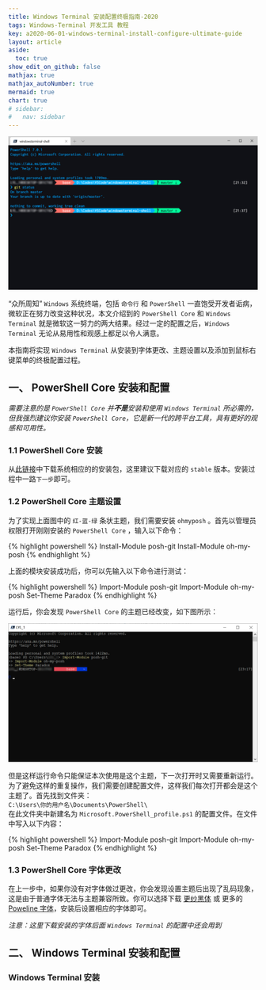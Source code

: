 ```yaml
---
title: Windows Terminal 安装配置终极指南-2020
tags: Windows-Terminal 开发工具 教程
key: a2020-06-01-windows-terminal-install-configure-ultimate-guide
layout: article
aside:
  toc: true
show_edit_on_github: false
mathjax: true
mathjax_autoNumber: true
mermaid: true
chart: true
# sidebar:
#   nav: sidebar
---
```

![Windows Terminal 配置结果](/_illustrations/2020-06-01_213803-windows_terminal_final_result.jpg)

“众所周知” `Windows` 系统终端，包括 `命令行` 和 `PowerShell` 一直饱受开发者诟病，微软正在努力改变这种状况，本文介绍到的 `PowerShell Core` 和 `Windows Terminal` 就是微软这一努力的两大结果。经过一定的配置之后，`Windows Terminal` 无论从易用性和观感上都足以令人满意。 

本指南将实现 `Windows Terminal` 从安装到字体更改、主题设置以及添加到鼠标右键菜单的终极配置过程。

## 一、 PowerShell Core 安装和配置
_需要注意的是 `PowerShell Core` 并**不是**安装和使用 `Windows Terminal` 所必需的，但我强烈建议你安装 `PowerShell Core`，它是新一代的跨平台工具，具有更好的观感和可用性。_
### 1.1 PowerShell Core 安装
从[此链接](https://github.com/PowerShell/PowerShell/blob/master/README.md)中下载系统相应的的安装包，这里建议下载对应的 `stable` 版本。安装过程中一路`下一步`即可。
### 1.2 PowerShell Core 主题设置
为了实现上面图中的 `红-蓝-绿` 条状主题，我们需要安装 `ohmyposh` 。首先以管理员权限打开刚刚安装的 `PowerShell Core` ，输入以下命令：

{% highlight powershell %}
Install-Module posh-git
Install-Module oh-my-posh
{% endhighlight %}

上面的模块安装成功后，你可以先输入以下命令进行测试：

{% highlight powershell %}
Import-Module posh-git
Import-Module oh-my-posh
Set-Theme Paradox
{% endhighlight %}

运行后，你会发现 `PowerShell Core` 的主题已经改变，如下图所示：

![PowerShell Core 主题设置结果](/_illustrations/2020-06-01_213803-powershell_core_set_theme_result.jpg)

但是这样运行命令只能保证本次使用是这个主题，下一次打开时又需要重新运行。为了避免这样的重复操作，我们需要创建配置文件，这样我们每次打开都会是这个主题了。首先找到文件夹：  
`C:\Users\你的用户名\Documents\PowerShell\`  
在此文件夹中新建名为 `Microsoft.PowerShell_profile.ps1` 的配置文件。在文件中写入以下内容：

{% highlight powershell %}
Import-Module posh-git
Import-Module oh-my-posh
Set-Theme Paradox
{% endhighlight %}

### 1.3 PowerShell Core 字体更改
在上一步中，如果你没有对字体做过更改，你会发现设置主题后出现了乱码现象，这是由于普通字体无法与主题兼容所致。你可以选择下载 [更纱黑体](https://mirrors.tuna.tsinghua.edu.cn/github-release/be5invis/Sarasa-Gothic/) 或 更多的 [Poweline 字体](https://github.com/powerline/fonts)，安装后设置相应的字体即可。

_注意：这里下载安装的字体后面 `Windows Terminal` 的配置中还会用到_

## 二、 Windows Terminal 安装和配置
###  Windows Terminal 安装
